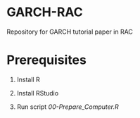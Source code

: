 # GARCH-RAC
Repository for GARCH tutorial paper in RAC

# Prerequisites

1) Install R

2) Install RStudio

3) Run script _00-Prepare_Computer.R_

# 

